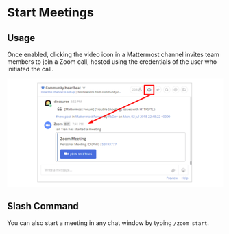 # Start Meetings

## Usage

Once enabled, clicking the video icon in a Mattermost channel invites team members to join a Zoom call, hosted using the credentials of the user who initiated the call.

![](../.gitbook/assets/42196048-af54d2b8-7e30-11e8-80a0-5e160ae06f03.png)

## Slash Command

You can also start a meeting in any chat window by typing `/zoom start`.
